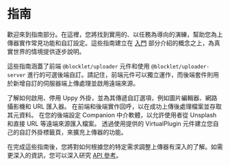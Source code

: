 # 指南

歡迎來到指南部分。在這裡，您將找到實用的、以任務為導向的演練，幫助您為上傳器實作常見功能和自訂設定。這些指南建立在 [入門](./getting-started.md) 部分介紹的概念之上，為真實世界的情境提供逐步說明。

這些指南涵蓋了前端 `@blocklet/uploader` 元件和使用 `@blocklet/uploader-server` 進行的可選後端自訂。請記住，前端元件可以獨立運作，而後端套件則用於新增自訂的伺服器端上傳處理並啟用遠端來源。

<x-cards data-columns="2">
  <x-card data-title="設定外掛" data-icon="lucide:settings-2" data-href="/guides/configuring-plugins">
    了解如何啟用、停用 Uppy 外掛，並為其傳遞自訂選項，例如圖片編輯器、網路攝影機和 URL 匯入器。
  </x-card>
  <x-card data-title="處理上傳" data-icon="lucide:upload-cloud" data-href="/guides/handling-uploads">
    在前端和後端實作回呼，以在成功上傳後處理檔案並存取其元資料。
  </x-card>
  <x-card data-title="整合遠端來源" data-icon="lucide:link" data-href="/guides/remote-sources">
    在您的後端設定 Companion 中介軟體，以允許使用者從 Unsplash 和直接 URL 等遠端來源匯入檔案。
  </x-card>
  <x-card data-title="建立自訂外掛" data-icon="lucide:puzzle" data-href="/guides/custom-plugin">
    透過使用提供的 VirtualPlugin 元件建立您自己的自訂外掛標籤頁，來擴充上傳器的功能。
  </x-card>
</x-cards>

在完成這些指南後，您將對如何根據您的特定需求調整上傳器有深入的了解。如需更深入的資訊，您可以深入研究 [API 參考](./api-reference.md)。